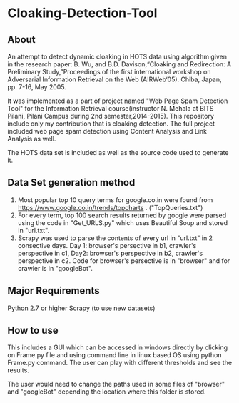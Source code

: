 # Cloaking-Detection-Tool

About
--------------------------------------------------------------------------------------------------------
An attempt to detect dynamic cloaking in HOTS data using algorithm given in the research paper: B. Wu, and B.D. Davison,“Cloaking and Redirection: A Preliminary Study,”Proceedings of the first international workshop on Adversarial Information Retrieval on the Web (AIRWeb‘05). Chiba, Japan, pp. 7-16, May 2005.

It was implemented as a part of project named "Web Page Spam Detection Tool" for the Information Retrieval course(instructor N. Mehala at BITS Pilani, Pilani Campus during 2nd semester,2014-2015). This repository include only my contribution that is cloaking detection. The full project included web page spam detection using Content Analysis and Link Analysis as well.

The HOTS data set is included as well as the source code used to generate it. 

Data Set generation method
--------------------------------------------------------------------------------------------------------
1. Most popular top 10 query terms for google.co.in were found from https://www.google.co.in/trends/topcharts . ("TopQueries.txt")
2. For every term, top 100 search results returned by google were parsed using the code in "Get_URLS.py" which uses Beautiful Soup and stored in "url.txt". 
3. Scrapy was used to parse the contents of every url in "url.txt" in 2 consective days. Day 1: browser's persective in b1, crawler's perspective in c1, Day2: browser's perspective in b2, crawler's perspective in c2. Code for browser's persective is in "browser" and for crawler is in "googleBot".

Major Requirements
---------------------------------------------------------------------------------------------------------
Python 2.7 or higher
Scrapy (to use new datasets)

How to use
---------------------------------------------------------------------------------------------------------
This includes a GUI which can be accessed in windows directly by clicking on Frame.py file and using command line in linux based OS using python Frame.py command. The user can play with different thresholds and see the results.  

The user would need to change the paths used in some files of "browser" and "googleBot" depending the location where this folder is stored.
